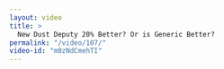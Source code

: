 ```yaml
---
layout: video
title: >
  New Dust Deputy 20% Better? Or is Generic Better?
permalink: "/video/107/"
video-id: "m0zNdCmehTI"
---
```

